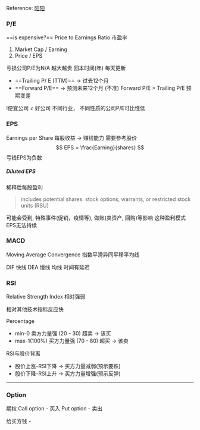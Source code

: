 Reference: [阳阳](https://www.youtube.com/@user-kz4jg3nn4p)

### P/E
==is expensive?==
Price to Earnings Ratio 市盈率
1. Market Cap / Earning
2. Price / EPS

亏损公司P/E为N/A
越大越贵
回本时间(年)
每天更新
- ==Trailing P/ E (TTM)== → 过去12个月
- ==Forward P/E== → 预测未来12个月 (不准)
Forward P/E > Trailing P/E 预期变差

!便宜公司 ≠ 好公司
不同行业， 不同性质的公司P/E可比性低

### EPS
Earnings per Share 每股收益 → 赚钱能力
需要参考股价
$$ EPS = \frac{Earning}{shares} $$
亏钱EPS为负数
##### Diluted EPS
稀释后每股盈利
> includes potential shares: stock options, warrants, or restricted stock units (RSU)

可能会受到, 特殊事件(促销，疫情等), 做账(卖资产, 回购)等影响
这种盈利模式EPS无法持续

### MACD
Moving Average Convergence
指数平滑异同平移平均线

DIF 快线
DEA 慢线
均线 时间有延迟

### RSI
Relative Strength Index 相对强弱

相对其他技术指标反应快

Percentage
- min-0 卖方力量强 (20 - 30) 超卖 → 该买
- max-1(100%) 买方力量强 (70 - 80) 超买 → 该卖

RSI与股价背离
- 股价上涨-RSI下降 → 买方力量减弱(预示要跌)
- 股价下降-RSI上升 → 买方力量增强(预示反弹)

---

### Option
期权
Call option - 买入
Put option - 卖出

给买方钱 -